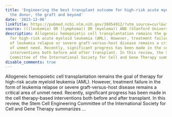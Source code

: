 ```yaml
---
title: 'Engineering the best transplant outcome for high-risk acute myeloid leukemia:
  the donor, the graft and beyond'
date: '2023-12-06'
linkTitle: https://pubmed.ncbi.nlm.nih.gov/38054912/?utm_source=curl&utm_medium=rss&utm_campaign=pubmed-2&utm_content=1Rkszs2HVZ2RHP33OibaNFew6VK-LzjJWTD4GwmLlk8B-wCceh&fc=20220923065203&ff=20231207170721&v=2.17.9.post6+86293ac
source: (((leukemia) OR (lymphoma)) OR (myeloma)) AND (Stanford University[Affiliation])
description: Allogeneic hemopoietic cell transplantation remains the goal of therapy
  for high-risk acute myeloid leukemia (AML). However, treatment failure in the form
  of leukemia relapse or severe graft-versus-host disease remains a critical area
  of unmet need. Recently, significant progress has been made in the cell therapy-based
  interventions both before and after transplant. In this review, the Stem Cell Engineering
  Committee of the International Society for Cell and Gene Therapy summarizes ...
disable_comments: true
---
```

Allogeneic hemopoietic cell transplantation remains the goal of therapy for high-risk acute myeloid leukemia (AML). However, treatment failure in the form of leukemia relapse or severe graft-versus-host disease remains a critical area of unmet need. Recently, significant progress has been made in the cell therapy-based interventions both before and after transplant. In this review, the Stem Cell Engineering Committee of the International Society for Cell and Gene Therapy summarizes ...